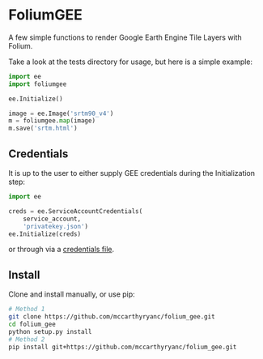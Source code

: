 # FoliumGEE

A few simple functions to render Google Earth Engine Tile Layers with Folium.

Take a look at the tests directory for usage, but here is a simple example:

```python
import ee
import foliumgee

ee.Initialize()

image = ee.Image('srtm90_v4')
m = foliumgee.map(image)
m.save('srtm.html')
```

## Credentials

It is up to the user to either supply GEE credentials during the Initialization step:

```python
import ee

creds = ee.ServiceAccountCredentials(
	service_account,
	'privatekey.json')
ee.Initialize(creds)
```

or through via a [credentials file](https://developers.google.com/earth-engine/python_install_manual#setting-up-authentication-credentials).

## Install

Clone and install manually, or use pip:

```bash
# Method 1
git clone https://github.com/mccarthyryanc/folium_gee.git
cd folium_gee
python setup.py install
# Method 2
pip install git+https://github.com/mccarthyryanc/folium_gee.git
```
